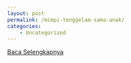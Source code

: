 ```yaml
---
layout: post
permalink: /mimpi-tenggelam-sama-anak/
categories:
    - Uncategorized
---
```


[Baca Selengkapnya](/09)